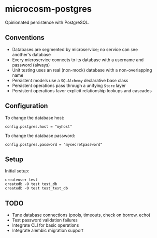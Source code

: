 # microcosm-postgres

Opinionated persistence with PostgreSQL.


## Conventions

 -  Databases are segmented by microservice; no service can see another's database
 -  Every microservice connects to its database with a username and password (always)
 -  Unit testing uses an real (non-mock) database with a non-overlapping name
 -  Persistent models use a `SQLAlchemy` declarative base class
 -  Persistent operations pass through a unifying `Store` layer
 -  Persistent operations favor explicit relationship lookups and cascades


## Configuration

To change the database host:

    config.postgres.host = "myhost"

To change the database password:

    config.postgres.password = "mysecretpassword"


## Setup

Initial setup:

    createuser test
    createdb -O test test_db
    createdb -O test test_test_db


## TODO

 - Tune database connections (pools, timeouts, check on borrow, echo)
 - Test password validation failures
 - Integrate CLI for basic operations
 - Integrate alembic migration support
